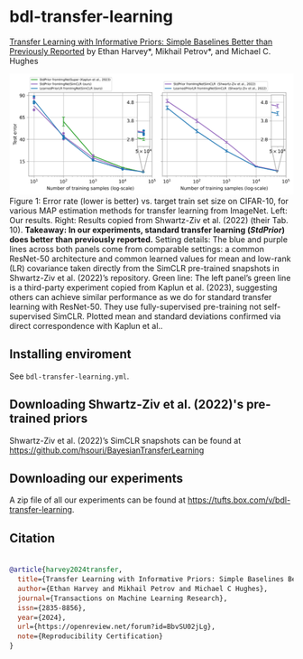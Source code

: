 # bdl-transfer-learning
[Transfer Learning with Informative Priors: Simple Baselines Better than Previously Reported](https://openreview.net/pdf?id=BbvSU02jLg) by Ethan Harvey*, Mikhail Petrov*, and Michael C. Hughes

![Figure 1](./notebooks/replication.png)
Figure 1: Error rate (lower is better) vs. target train set size on CIFAR-10, for various MAP estimation methods for transfer learning from ImageNet. Left: Our results. Right: Results copied from Shwartz-Ziv et al. (2022) (their Tab. 10). **Takeaway: In our experiments, standard transfer learning (*StdPrior*) does better than previously reported.** Setting details: The blue and purple lines across both panels come from comparable settings: a common ResNet-50 architecture and common learned values for mean and low-rank (LR) covariance taken directly from the SimCLR pre-trained snapshots in Shwartz-Ziv et al. (2022)’s repository. Green line: The left panel’s green line is a third-party experiment copied from Kaplun et al. (2023), suggesting others can achieve similar performance as we do for standard transfer learning with ResNet-50. They use fully-supervised pre-training not self-supervised SimCLR. Plotted mean and standard deviations confirmed via direct correspondence with Kaplun et al..

## Installing enviroment
See `bdl-transfer-learning.yml`.

## Downloading Shwartz-Ziv et al. (2022)'s pre-trained priors
Shwartz-Ziv et al. (2022)’s SimCLR snapshots can be found at https://github.com/hsouri/BayesianTransferLearning

## Downloading our experiments
A zip file of all our experiments can be found at https://tufts.box.com/v/bdl-transfer-learning.

## Citation
```bibtex

@article{harvey2024transfer,
  title={Transfer Learning with Informative Priors: Simple Baselines Better than Previously Reported},
  author={Ethan Harvey and Mikhail Petrov and Michael C Hughes},
  journal={Transactions on Machine Learning Research},
  issn={2835-8856},
  year={2024},
  url={https://openreview.net/forum?id=BbvSU02jLg},
  note={Reproducibility Certification}
}
```
